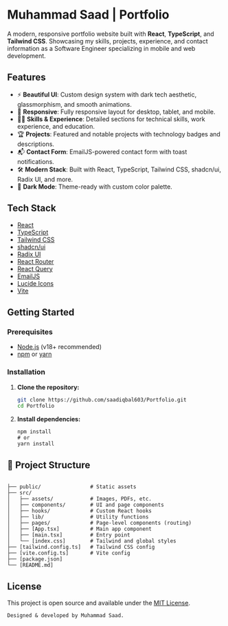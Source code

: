 # Muhammad Saad | Portfolio

A modern, responsive portfolio website built with **React**, **TypeScript**, and **Tailwind CSS**. Showcasing my skills, projects, experience, and contact information as a Software Engineer specializing in mobile and web development.

## Features

- ⚡ **Beautiful UI**: Custom design system with dark tech aesthetic, glassmorphism, and smooth animations.
- 📱 **Responsive**: Fully responsive layout for desktop, tablet, and mobile.
- 🧑‍💻 **Skills & Experience**: Detailed sections for technical skills, work experience, and education.
- 🏆 **Projects**: Featured and notable projects with technology badges and descriptions.
- 📬 **Contact Form**: EmailJS-powered contact form with toast notifications.
- 🛠️ **Modern Stack**: Built with React, TypeScript, Tailwind CSS, shadcn/ui, Radix UI, and more.
- 🌙 **Dark Mode**: Theme-ready with custom color palette.

## Tech Stack

- [React](https://react.dev/)
- [TypeScript](https://www.typescriptlang.org/)
- [Tailwind CSS](https://tailwindcss.com/)
- [shadcn/ui](https://ui.shadcn.com/)
- [Radix UI](https://www.radix-ui.com/)
- [React Router](https://reactrouter.com/)
- [React Query](https://tanstack.com/query/latest)
- [EmailJS](https://www.emailjs.com/)
- [Lucide Icons](https://lucide.dev/)
- [Vite](https://vitejs.dev/)

## Getting Started

### Prerequisites

- [Node.js](https://nodejs.org/) (v18+ recommended)
- [npm](https://www.npmjs.com/) or [yarn](https://yarnpkg.com/)

### Installation

1. **Clone the repository:**
   ```sh
   git clone https://github.com/saadiqbal603/Portfolio.git
   cd Portfolio
   ```
2. **Install dependencies:**

   ```
   npm install
   # or
   yarn install
   ```

## 📁 Project Structure

```

├── public/                # Static assets
├── src/
│   ├── assets/            # Images, PDFs, etc.
│   ├── components/        # UI and page components
│   ├── hooks/             # Custom React hooks
│   ├── lib/               # Utility functions
│   ├── pages/             # Page-level components (routing)
│   ├── [App.tsx]          # Main app component
│   ├── [main.tsx]         # Entry point
│   └── [index.css]        # Tailwind and global styles
├── [tailwind.config.ts]   # Tailwind CSS config
├── [vite.config.ts]       # Vite config
├── [package.json]
└── [README.md]
```

## License

This project is open source and available under the [MIT License](https://github.com/saadiqbal603/Portfolio/blob/main/LICENSE).

```
Designed & developed by Muhammad Saad.
```
